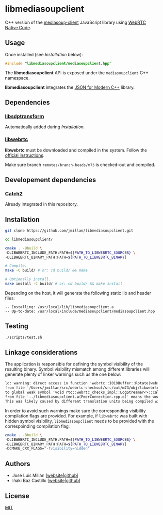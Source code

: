 # libmediasoupclient

C++ version of the [mediasoup-client](https://github.com/versatica/mediasoup-client/) JavaScript library using [WebRTC Native Code](https://webrtc.org/native-code).

## Usage

Once installed (see *Installation* below):

```c++
#include "libmediasoupclient/mediasoupclient.hpp"
```

The **libmediasoupclient** API is exposed under the `mediasoupclient` C++ namespace.

**libmediasoupclient** integrates the [JSON for Modern C++](https://github.com/nlohmann/json/) library.


## Dependencies

### [libsdptransform](https://github.com/ibc/libsdptransform)

Automatically added during *Installation*.

### [libwebrtc](https://webrtc.org)

**libwebrtc** must be downloaded and compiled in the system. Follow the [official instructions](https://webrtc.org/native-code/development/).

Make sure branch `remotes/branch-heads/m73` is checked-out and compiled.

## Developement dependencies

### [Catch2](https://github.com/catchorg/Catch2)

Already integrated in this repository.

## Installation

```bash
git clone https://github.com/jmillan/libmediasoupclient.git

cd libmediasoupclient/

cmake . -Bbuild \
-DLIBWEBRTC_INCLUDE_PATH:PATH=${PATH_TO_LIBWEBRTC_SOURCES} \
-DLIBWEBRTC_BINARY_PATH:PATH=${PATH_TO_LIBWEBRTC_BINARY}

# Compile.
make -C build/ # or: cd build/ && make

# Optionally install.
make install -C build/ # or: cd build/ && make install
```

Depending on the host, it will generate the following static lib and header files:

```
-- Installing: /usr/local/lib/libmediasoupclient.a
-- Up-to-date: /usr/local/include/mediasoupclient/mediasoupclient.hpp
```

## Testing

```bash
./scripts/test.sh
```

## Linkage considerations

The application is responsible for defining the symbol visibility of the resulting binary. Symbol visibility mismatch among different libraries will generate plenty of linker warnings such us the one below:

```txt
ld: warning: direct access in function 'webrtc::I010Buffer::Rotate(webrtc::I010BufferInterface const&, webrtc::VideoRotation)'
from file '/Users/jmillan/src/webrtc-checkout/src/out/m73/obj/libwebrtc.a(i010_buffer.o)'
to global weak symbol 'void rtc::webrtc_checks_impl::LogStreamer<>::Call<>(char const*, int, char const*)::t'
from file '../libmediasoupclient.a(PeerConnection.cpp.o)' means the weak symbol cannot be overridden at runtime.
This was likely caused by different translation units being compiled with different visibility settings.
```

In order to avoid such warnings make sure the corresponding visibility compilation flags are provided. For example, if `libwebrtc` was built with hidden symbol visibility, `libmediasoupclient` needs to be provided with the correspoinding compilation flag:

```bash
cmake . -Bbuild \
-DLIBWEBRTC_INCLUDE_PATH:PATH=${PATH_TO_LIBWEBRTC_SOURCES} \
-DLIBWEBRTC_BINARY_PATH:PATH=${PATH_TO_LIBWEBRTC_BINARY}
-DCMAKE_CXX_FLAGS="-fvisibility=hidden"
```

## Authors

* José Luis Millán [[website](https://jssip.net)|[github](https://github.com/jmillan/)]
* Iñaki Baz Castillo [[website](https://inakibaz.me)|[github](https://github.com/ibc/)]


## License

[MIT](LICENSE)
